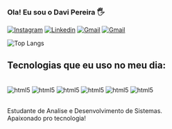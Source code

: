 

### Ola! Eu sou o Davi Pereira 🖐️

[![Instagram](https://img.shields.io/badge/Instagram-E4405F?style=for-the-badge&logo=instagram&logoColor=white)](https://www.instagram.com/davi.queiroz_?igsh=MW1oazk1MjBhN2c3cA==)
[![Linkedin](https://img.shields.io/badge/LinkedIn-0077B5?style=for-the-badge&logo=linkedin&logoColor=white)](https://www.linkedin.com/in/davi-pereira-a921862b1/)
[![Gmail](https://img.shields.io/badge/Gmail-D14836?style=for-the-badge&logo=gmail&logoColor=white)](davilucena230@gmail.com)
[![Gmail](https://img.shields.io/badge/TikTok-000000?style=for-the-badge&logo=tiktok&logoColor=white)](https://www.tiktok.com/@davi.queiroz_?_t=8nwXc3U9kGs&_r=1)



![Top Langs](https://github-readme-stats.vercel.app/api/top-langs/?username=DaviPereiraL&layout=compact)
## Tecnologias que eu uso no meu dia:
<div style="display: inline_block"><br/>
    <img align="center" alt="html5" src=https://img.shields.io/badge/HTML5-E34F26?style=for-the-badge&logo=html5&logoColor=white/>
    <img align="center" alt="html5" src=https://img.shields.io/badge/CSS3-1572B6?style=for-the-badge&logo=css3&logoColor=white/>
    <img align="center" alt="html5" src=https://img.shields.io/badge/Python-14354C?style=for-the-badge&logo=python&logoColor=white/>
    <img align="center" alt="html5" src=https://img.shields.io/badge/Java-ED8B00?style=for-the-badge&logo=openjdk&logoColor=white/>
    <img align="center" alt="html5" src=https://img.shields.io/badge/PHP-777BB4?style=for-the-badge&logo=php&logoColor=white/>
    <img align="center" alt="html5" src=https://img.shields.io/badge/MySQL-00000F?style=for-the-badge&logo=mysql&logoColor=white/>
</div><br/>

Estudante de Analise e Desenvolvimento de Sistemas. <br/>
Apaixonado pro tecnologia!



